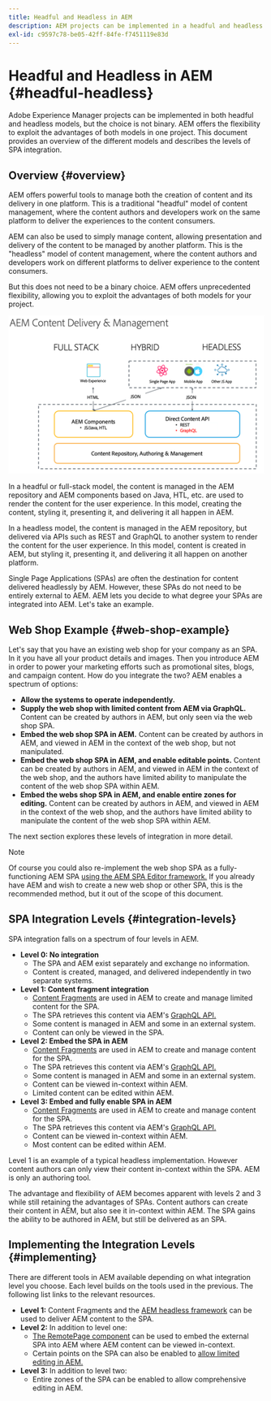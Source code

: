 ```yaml
---
title: Headful and Headless in AEM
description: AEM projects can be implemented in a headful and headless model, but the choice is not binary. AEM offers the flexibility to exploit the advantages of both models in one project.
exl-id: c9597c78-be05-42ff-84fe-f7451119e83d
---
```

# Headful and Headless in AEM {#headful-headless}

Adobe Experience Manager projects can be implemented in both headful and headless models, but the choice is not binary. AEM offers the flexibility to exploit the advantages of both models in one project. This document provides an overview of the different models and describes the levels of SPA integration.

## Overview {#overview}

AEM offers powerful tools to manage both the creation of content and its delivery in one platform. This is a traditional "headful" model of content management, where the content authors and developers work on the same platform to deliver the experiences to the content consumers.

AEM can also be used to simply manage content, allowing presentation and delivery of the content to be managed by another platform. This is the "headless" model of content management, where the content authors and developers work on different platforms to deliver experience to the content consumers.

But this does not need to be a binary choice. AEM offers unprecedented flexibility, allowing you to exploit the advantages of both models for your project.

![AEM Implementation Models](/help/sites-developing/headless/getting-started/assets/aem-implementation-models.png)

In a headful or full-stack model, the content is managed in the AEM repository and AEM components based on Java, HTL, etc. are used to render the content for the user experience. In this model, creating the content, styling it, presenting it, and delivering it all happen in AEM.

In a headless model, the content is managed in the AEM repository, but delivered via APIs such as REST and GraphQL to another system to render the content for the user experience. In this model, content is created in AEM, but styling it, presenting it, and delivering it all happen on another platform.

Single Page Applications (SPAs) are often the destination for content delivered headlessly by AEM. However, these SPAs do not need to be entirely external to AEM. AEM lets you decide to what degree your SPAs are integrated into AEM. Let's take an example.

## Web Shop Example {#web-shop-example}

Let's say that you have an existing web shop for your company as an SPA. In it you have all your product details and images. Then you introduce AEM in order to power your marketing efforts such as promotional sites, blogs, and campaign content. How do you integrate the two? AEM enables a spectrum of options:

* **Allow the systems to operate independently.**
* **Supply the web shop with limited content from AEM via GraphQL.** Content can be created by authors in AEM, but only seen via the web shop SPA.
* **Embed the web shop SPA in AEM.** Content can be created by authors in AEM, and viewed in AEM in the context of the web shop, but not manipulated.
* **Embed the web shop SPA in AEM, and enable editable points.** Content can be created by authors in AEM, and viewed in AEM in the context of the web shop, and the authors have limited ability to manipulate the content of the web shop SPA within AEM.
* **Embed the webs shop SPA in AEM, and enable entire zones for editing.** Content can be created by authors in AEM, and viewed in AEM in the context of the web shop, and the authors have limited ability to manipulate the content of the web shop SPA within AEM.

The next section explores these levels of integration in more detail.

>[!NOTE]
>
>Of course you could also re-implement the web shop SPA as a fully-functioning AEM SPA [using the AEM SPA Editor framework.](/help/sites-developing/spa-walkthrough.md) If you already have AEM and wish to create a new web shop or other SPA, this is the recommended method, but it out of the scope of this document.

## SPA Integration Levels {#integration-levels}

SPA integration falls on a spectrum of four levels in AEM.

* **Level 0: No integration**
  * The SPA and AEM exist separately and exchange no information.
  * Content is created, managed, and delivered independently in two separate systems.
* **Level 1: Content fragment integration**
  * [Content Fragments](/help/assets/content-fragments/content-fragments.md) are used in AEM to create and manage limited content for the SPA.
  * The SPA retrieves this content via AEM's [GraphQL API.](/help/sites-developing/headless/graphql-api/graphql-api-content-fragments.md)
  * Some content is managed in AEM and some in an external system.
  * Content can only be viewed in the SPA.
* **Level 2: Embed the SPA in AEM**
  * [Content Fragments](/help/assets/content-fragments/content-fragments.md) are used in AEM to create and manage content for the SPA.
  * The SPA retrieves this content via AEM's [GraphQL API.](/help/sites-developing/headless/graphql-api/graphql-api-content-fragments.md)
  * Some content is managed in AEM and some in an external system.
  * Content can be viewed in-context within AEM.
  * Limited content can be edited within AEM.
* **Level 3: Embed and fully enable SPA in AEM**
  * [Content Fragments](/help/assets/content-fragments/content-fragments.md) are used in AEM to create and manage content for the SPA.
  * The SPA retrieves this content via AEM's [GraphQL API.](/help/sites-developing/headless/graphql-api/graphql-api-content-fragments.md)
  * Content can be viewed in-context within AEM.
  * Most content can be edited within AEM.

Level 1 is an example of a typical headless implementation. However content authors can only view their content in-context within the SPA. AEM is only an authoring tool.

The advantage and flexibility of AEM becomes apparent with levels 2 and 3 while still retaining the advantages of SPAs. Content authors can create their content in AEM, but also see it in-context within AEM. The SPA gains the ability to be authored in AEM, but still be delivered as an SPA.

## Implementing the Integration Levels {#implementing}

There are different tools in AEM available depending on what integration level you choose. Each level builds on the tools used in the previous. The following list links to the relevant resources.

* **Level 1:** Content Fragments and the [AEM headless framework](/help/sites-developing/headless/introduction.md) can be used to deliver AEM content to the SPA.
* **Level 2:** In addition to level one:
  * [The RemotePage component](/help/sites-developing/spa-remote-page.md) can be used to embed the external SPA into AEM where AEM content can be viewed in-context.
  * Certain points on the SPA can also be enabled to [allow limited editing in AEM.](/help/sites-developing/spa-edit-external.md)
* **Level 3:** In addition to level two:
  * Entire zones of the SPA can be enabled to allow comprehensive editing in AEM.
